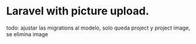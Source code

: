 # Laravel with picture upload.
todo: ajustar las migrations al modelo, solo queda project y project image, se elimina image
